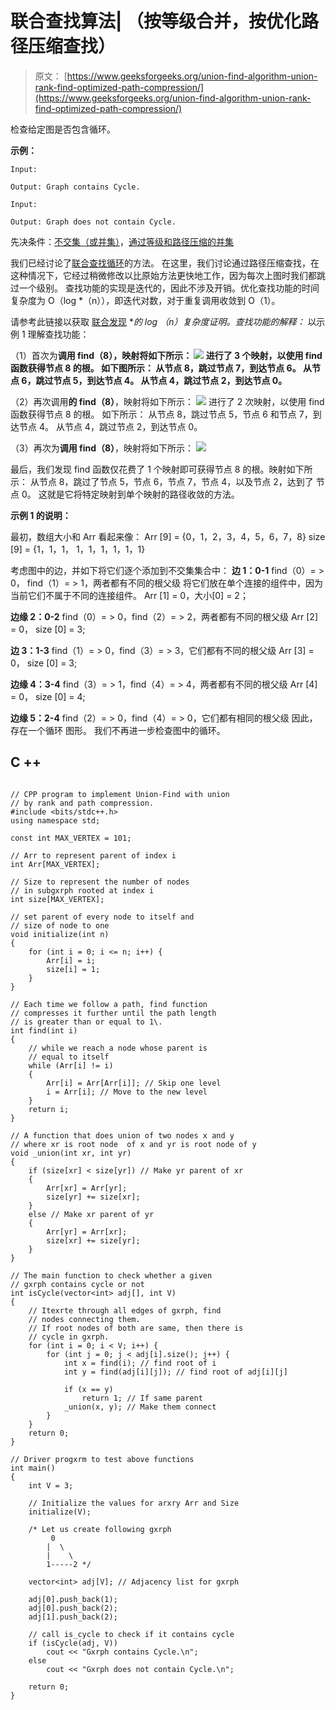 # 联合查找算法| （按等级合并，按优化路径压缩查找）

> 原文： [https://www.geeksforgeeks.org/union-find-algorithm-union-rank-find-optimized-path-compression/](https://www.geeksforgeeks.org/union-find-algorithm-union-rank-find-optimized-path-compression/)

检查给定图是否包含循环。

**示例：**

```
Input: 

Output: Graph contains Cycle.

Input: 

Output: Graph does not contain Cycle.

```

先决条件：[不交集（或并集）](https://www.geeksforgeeks.org/union-find/)，[通过等级和路径压缩的并集](https://www.geeksforgeeks.org/union-find-algorithm-set-2-union-by-rank/)

我们已经讨论了[联合查找循环](https://www.geeksforgeeks.org/union-find/)的方法。 在这里，我们讨论通过路径压缩查找，在这种情况下，它经过稍微修改以比原始方法更快地工作，因为每次上图时我们都跳过一个级别。 查找功能的实现是迭代的，因此不涉及开销。优化查找功能的时间复杂度为 O（log *（n）），即迭代对数，对于重复调用收敛到 O（1）。

请参考此链接以获取
[联合发现](https://en.wikipedia.org/wiki/Proof_of_O(log*n)_time_complexity_of_union%E2%80%93find)
**的 log *（n）复杂度证明。查找功能的解释：**
以示例 1 理解查找功能：

（1）首次为**调用 find（8），映射将如下所示：
![](img/d0e91b1ba7af0f49137a180490ea3b36.png)
进行了 3 个映射，以使用 find 函数获得节点 8 的根。 如下图所示：
从节点 8，跳过节点 7，到达节点 6。
从节点 6，跳过节点 5，到达节点 4。
从节点 4，跳过节点 2，到达节点 0。**

（2）再次调用**的 find（8）**，映射将如下所示：
![](img/987e3f8d8e61a6fb2dc89015492799ff.png)
进行了 2 次映射，以使用 find 函数获得节点 8 的根。 如下所示：
从节点 8，跳过节点 5，节点 6 和节点 7，到达节点 4。
从节点 4，跳过节点 2，到达节点 0。

（3）再次为**调用 find（8）**，映射将如下所示：
![](img/413075d6115d2dae0aff4e97ba20ad18.png)

最后，我们发现 find 函数仅花费了 1 个映射即可获得节点 8 的根。映射如下所示：
从节点 8，跳过了节点 5，节点 6，节点 7，节点 4，以及节点 2，达到了 节点 0。
这就是它将特定映射到单个映射的路径收敛的方法。

**示例 1 的说明：**

最初，数组大小和 Arr 看起来像：
Arr [9] = {0，1，2，3，4，5，6，7，8}
size [9] = {1，1，1， 1，1，1，1，1，1}

考虑图中的边，并如下将它们逐个添加到不交集集合中：
**边 1：0-1**
find（0）= > 0， find（1）= > 1，两者都有不同的根父级
将它们放在单个连接的组件中，因为当前它们不属于不同的连接组件。
Arr [1] = 0，大小[0] = 2；

**边缘 2：0-2**
find（0）= > 0，find（2）= > 2，两者都有不同的根父级
Arr [2] = 0， size [0] = 3;

**边 3：1-3**
find（1）= > 0，find（3）= > 3，它们都有不同的根父级
Arr [3] = 0， size [0] = 3;

**边缘 4：3-4**
find（3）= > 1，find（4）= > 4，两者都有不同的根父级
Arr [4] = 0， size [0] = 4;

**边缘 5：2-4**
find（2）= > 0，find（4）= > 0，它们都有相同的根父级
因此，存在一个循环 图形。
我们不再进一步检查图中的循环。

## C ++

```

// CPP program to implement Union-Find with union 
// by rank and path compression. 
#include <bits/stdc++.h> 
using namespace std; 

const int MAX_VERTEX = 101; 

// Arr to represent parent of index i 
int Arr[MAX_VERTEX]; 

// Size to represent the number of nodes 
// in subgxrph rooted at index i 
int size[MAX_VERTEX]; 

// set parent of every node to itself and 
// size of node to one 
void initialize(int n) 
{ 
    for (int i = 0; i <= n; i++) { 
        Arr[i] = i; 
        size[i] = 1; 
    } 
} 

// Each time we follow a path, find function 
// compresses it further until the path length 
// is greater than or equal to 1\. 
int find(int i) 
{ 
    // while we reach a node whose parent is 
    // equal to itself 
    while (Arr[i] != i) 
    { 
        Arr[i] = Arr[Arr[i]]; // Skip one level 
        i = Arr[i]; // Move to the new level 
    } 
    return i; 
} 

// A function that does union of two nodes x and y 
// where xr is root node  of x and yr is root node of y 
void _union(int xr, int yr) 
{ 
    if (size[xr] < size[yr]) // Make yr parent of xr 
    { 
        Arr[xr] = Arr[yr]; 
        size[yr] += size[xr]; 
    } 
    else // Make xr parent of yr 
    { 
        Arr[yr] = Arr[xr]; 
        size[xr] += size[yr]; 
    } 
} 

// The main function to check whether a given 
// gxrph contains cycle or not 
int isCycle(vector<int> adj[], int V) 
{ 
    // Itexrte through all edges of gxrph, find 
    // nodes connecting them. 
    // If root nodes of both are same, then there is 
    // cycle in gxrph. 
    for (int i = 0; i < V; i++) { 
        for (int j = 0; j < adj[i].size(); j++) { 
            int x = find(i); // find root of i 
            int y = find(adj[i][j]); // find root of adj[i][j] 

            if (x == y) 
                return 1; // If same parent 
            _union(x, y); // Make them connect 
        } 
    } 
    return 0; 
} 

// Driver progxrm to test above functions 
int main() 
{ 
    int V = 3; 

    // Initialize the values for arxry Arr and Size 
    initialize(V); 

    /* Let us create following gxrph 
         0 
        |  \ 
        |    \ 
        1-----2 */

    vector<int> adj[V]; // Adjacency list for gxrph 

    adj[0].push_back(1); 
    adj[0].push_back(2); 
    adj[1].push_back(2); 

    // call is_cycle to check if it contains cycle 
    if (isCycle(adj, V)) 
        cout << "Gxrph contains Cycle.\n"; 
    else
        cout << "Gxrph does not contain Cycle.\n"; 

    return 0; 
} 

```